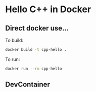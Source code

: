 # Hello C++ in Docker

## Direct docker use...

To build:
```bash
docker build -t cpp-hello .
```

To run:
```bash
docker run --rm cpp-hello
```

## DevContainer






